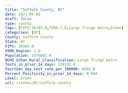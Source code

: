 ```yaml
---
title: "Suffolk County, NY"
date: 2021-05-02
draft: false
type: county
tags: [FIPS:36103.0,FEMA:2.0,Large fringe metro,Green]
categories: [NY]
County: Suffolk County
State: NY
FIPS: 36103.0
FEMA_Region: 2.0
Population: 1476601.0
NCHS_Urban_Rural_Classification: Large fringe metro
Tests_in_prior_14_days: 128193.0
Fourteen_day_test_rate_per_100000: 8682.0
Percent_Positivity_in_prior_14_days: 0.044
Level: Green
url: /states/NY/suffolk-county
---
```



